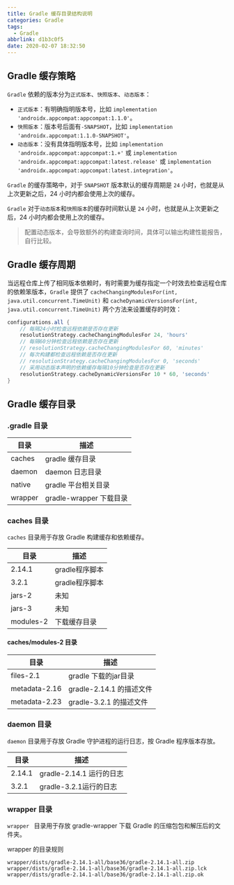 ```yaml
---
title: Gradle 缓存目录结构说明
categories: Gradle
tags:
  - Gradle
abbrlink: d1b3c0f5
date: 2020-02-07 18:32:50
---
```


## Gradle 缓存策略 ##
`Gradle` 依赖的版本分为`正式版本`、`快照版本`、`动态版本`：
 - `正式版本`：有明确指明版本号，比如 `implementation 'androidx.appcompat:appcompat:1.1.0'`。
 - `快照版本`：版本号后面有`-SNAPSHOT`，比如 `implementation 'androidx.appcompat:1.1.0-SNAPSHOT'`。
 - `动态版本`：没有具体指明版本号，比如 `implementation 'androidx.appcompat:appcompat:1.+'` 或 `implementation 'androidx.appcompat:appcompat:latest.release'` 或 `implementation 'androidx.appcompat:appcompat:latest.integration'`。

`Gradle` 的缓存策略中，对于 `SNAPSHOT` 版本默认的缓存周期是 `24` 小时，也就是从上次更新之后，24 小时内都会使用上次的缓存。

`Gradle` 对于`动态版本`和`快照版本`的缓存时间默认是 `24` 小时，也就是从上次更新之后，24 小时内都会使用上次的缓存。

> 配置动态版本，会导致额外的构建查询时间，具体可以输出构建性能报告，自行比较。

## Gradle 缓存周期 ##
当远程仓库上传了相同版本依赖时，有时需要为缓存指定一个时效去检查远程仓库的依赖笨版本，`Gradle` 提供了 `cacheChangingModulesFor(int, java.util.concurrent.TimeUnit)` 和 `cacheDynamicVersionsFor(int, java.util.concurrent.TimeUnit)` 两个方法来设置缓存的时效：
```gradle
configurations.all {
    // 每隔24小时检查远程依赖是否存在更新
    resolutionStrategy.cacheChangingModulesFor 24, 'hours'
    // 每隔60分钟检查远程依赖是否存在更新
    // resolutionStrategy.cacheChangingModulesFor 60, 'minutes'
    // 每次构建都检查远程依赖是否存在更新
    // resolutionStrategy.cacheChangingModulesFor 0, 'seconds'
    // 采用动态版本声明的依赖缓存每隔10分钟检查是否存在更新
    resolutionStrategy.cacheDynamicVersionsFor 10 * 60, 'seconds'
}
```

## Gradle 缓存目录 ##

### .gradle 目录 ###

| 目录          | 描述                     |
| ------------- | ------------------------ |
| caches	| gradle 缓存目录          |
| daemon	| daemon 日志目录          |
| native	| gradle 平台相关目录      |
| wrapper	| gradle-wrapper 下载目录  |

### caches 目录 ###
`caches` 目录用于存放 Gradle 构建缓存和依赖缓存。

| 目录          | 描述                     |
| ------------- | ------------------------ |
| 2.14.1	| gradle程序脚本           |
| 3.2.1	        | gradle程序脚本           |
| jars-2        | 未知                     |
| jars-3        | 未知                     |
| modules-2     | 下载缓存目录             |

#### caches/modules-2 目录 ####

| 目录          | 描述                     |
| ------------- | ------------------------ |
| files-2.1	| gradle 下载的jar目录     |
| metadata-2.16	| gradle-2.14.1 的描述文件 |
| metadata-2.23	| gradle-3.2.1 的描述文件  |

### daemon 目录 ###
`daemon` 目录用于存放 Gradle 守护进程的运行日志，按 Gradle 程序版本存放。

| 目录          | 描述                     |
| ------------- | ------------------------ |
| 2.14.1	| gradle-2.14.1 运行的日志 |
| 3.2.1	        | gradle-3.2.1运行的日志 |

### wrapper 目录 ###
`wrapper ` 目录用于存放 gradle-wrapper  下载 Gradle 的压缩包包和解压后的文件夹。

wrapper 的目录规则
```
wrapper/dists/gradle-2.14.1-all/base36/gradle-2.14.1-all.zip
wrapper/dists/gradle-2.14.1-all/base36/gradle-2.14.1-all.zip.lck
wrapper/dists/gradle-2.14.1-all/base36/gradle-2.14.1-all.zip.ok
```

